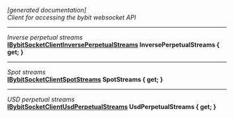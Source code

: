 *[generated documentation]*  
*Client for accessing the bybit websocket API*
  
***
*Inverse perpetual streams*  
**[IBybitSocketClientInversePerpetualStreams](https://github.com/JKorf/Bybit.Net/wiki/IBybitSocketClientInversePerpetualStreams) InversePerpetualStreams { get; }**  
***
*Spot streams*  
**[IBybitSocketClientSpotStreams](https://github.com/JKorf/Bybit.Net/wiki/IBybitSocketClientSpotStreams) SpotStreams { get; }**  
***
*USD perpetual streams*  
**[IBybitSocketClientUsdPerpetualStreams](https://github.com/JKorf/Bybit.Net/wiki/IBybitSocketClientUsdPerpetualStreams) UsdPerpetualStreams { get; }**  
